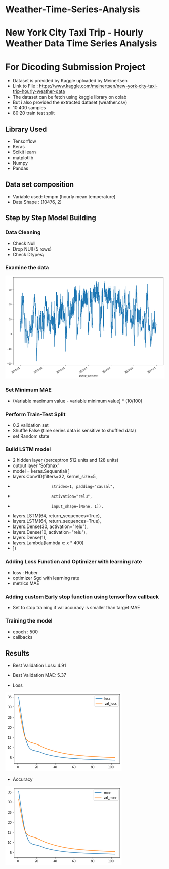# Weather-Time-Series-Analysis
# New York City Taxi Trip - Hourly Weather Data Time Series Analysis
# For Dicoding Submission Project

* Dataset is provided by Kaggle uploaded by Meinertsen
* Link to File : https://www.kaggle.com/meinertsen/new-york-city-taxi-trip-hourly-weather-data
* The dataset can be fetch using kaggle library on colab 
* But i also provided the extracted dataset (weather.csv)
* 10.400 samples
* 80:20 train test split

## Library Used
* Tensorflow
* Keras
* Scikit learn
* matplotlib
* Numpy
* Pandas

## Data set composition
* Variable used:  tempm (hourly mean temperature)
* Data Shape : (10476, 2)


## Step by Step Model Building
### Data Cleaning
* Check Null
* Drop NUll (5 rows)
* Check Dtypes\
### Examine the data
![](/img/download.png)

### Set Minimum MAE
* (Variable maximum value - variable minimum value) * (10/100)
### Perform Train-Test Split
* 0.2 validation set
* Shuffle False (time series data is sensitive to shuffled data)
* set Random state

### Build LSTM model
* 2 hidden layer (perceptron 512 units and 128 units)
* output layer 'Softmax'
* model = keras.Sequential([
*  layers.Conv1D(filters=32, kernel_size=5,
*                      strides=1, padding="causal",
*                      activation="relu",
*                      input_shape=[None, 1]),
*  layers.LSTM(64, return_sequences=True),
*  layers.LSTM(64, return_sequences=True),
*  layers.Dense(30, activation="relu"),
*  layers.Dense(10, activation="relu"),
*  layers.Dense(1),
*  layers.Lambda(lambda x: x * 400)
* ])

### Adding Loss Function and Optimizer with learning rate 
* loss : Huber
* optimizer Sgd with learning rate
* metrics MAE
### Adding custom Early stop function using tensorflow callback
* Set to stop training if val accuracy is smaller than target MAE

### Training the model
* epoch : 500
* callbacks
 
## Results
* Best Validation Loss: 4.91
* Best Validation MAE: 5.37

* Loss

![](/img/download%20(1).png)

* Accuracy

![](/img/download%20(2).png)
